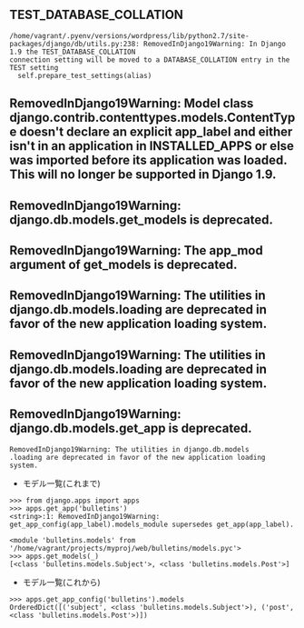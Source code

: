 ## TEST_DATABASE_COLLATION

~~~
/home/vagrant/.pyenv/versions/wordpress/lib/python2.7/site-packages/django/db/utils.py:238: RemovedInDjango19Warning: In Django 1.9 the TEST_DATABASE_COLLATION 
connection setting will be moved to a DATABASE_COLLATION entry in the TEST setting
  self.prepare_test_settings(alias)
~~~

##  RemovedInDjango19Warning: Model class django.contrib.contenttypes.models.ContentType doesn't declare an explicit app_label and either isn't in an application in INSTALLED_APPS or else was imported before its application was loaded. This will no longer be supported in Django 1.9.


## RemovedInDjango19Warning: django.db.models.get_models is deprecated.

## RemovedInDjango19Warning: The app_mod argument of get_models is deprecated.

## RemovedInDjango19Warning: The utilities in django.db.models.loading are deprecated in favor of the new application loading system.

## RemovedInDjango19Warning: The utilities in django.db.models.loading are deprecated in favor of the new application loading system.

## RemovedInDjango19Warning: django.db.models.get_app is deprecated.

~~~
RemovedInDjango19Warning: The utilities in django.db.models
.loading are deprecated in favor of the new application loading system.
~~~

- モデル一覧(これまで)

~~~
>>> from django.apps import apps
>>> apps.get_app('bulletins')
<string>:1: RemovedInDjango19Warning: get_app_config(app_label).models_module supersedes get_app(app_label).

<module 'bulletins.models' from '/home/vagrant/projects/myproj/web/bulletins/models.pyc'>
>>> apps.get_models(_)
[<class 'bulletins.models.Subject'>, <class 'bulletins.models.Post'>]
~~~

- モデル一覧(これから)

~~~
>>> apps.get_app_config('bulletins').models
OrderedDict([('subject', <class 'bulletins.models.Subject'>), ('post', <class 'bulletins.models.Post'>)])
~~~